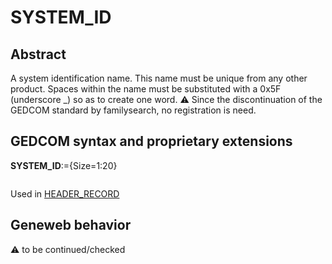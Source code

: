 ﻿# SYSTEM_ID
## Abstract
A system identification name. This name must be unique from any other product. Spaces within the name must be substituted with a 0x5F (underscore _) so as to create one word.
:warning: Since the discontinuation of the GEDCOM standard by familysearch, no registration is need.


## GEDCOM syntax and proprietary extensions

**SYSTEM_ID**:={Size=1:20}
<pre>
</pre>
Used in <a href=Ged.HEADER_RECORD.md>HEADER_RECORD</a><br />


## Geneweb behavior



:warning: to be continued/checked

